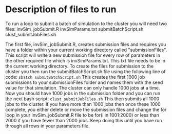 # Description of files to run

To run a loop to submit a batch of simulation to the cluster you will need two files:
invSim_jobSubmit.R
invSimParams.txt
submitBatchScript.sh
clust_submitJobFiles.sh

The first file, invSim_jobSubmit.R, creates submission files and requires you have a folder within your current working directory called "submissionFiles". 
This script will write a new submission file for every row of parameters in the other required file which is invSimParams.txt. This txt file needs to be in
the current working directory. To create the files for submission to the cluster you then run the submitBatchScript.sh file using the following line of code:
```sbatch submitBatchScript.sh```
This creates the first 1000 job submissions to your submissionFiles folder and names them with the seed value for that simulation. 
The cluster can only handle 1000 jobs at a time. Now you should have 1000 jobs in the submission folder and you can run the next bash script:
```clust_submitJobFiles.sh```
This then submits all 1000 jobs to the cluster. If you have more than 1000 jobs then once these 1000 complete, you either delete or move the submission files and
change the for loop in your invSim_jobSubmit.R file to be for(i in 1001:2000) or less than 2000 if you have fewer than 2000 jobs. Keep doing this until you have run 
through all rows in your parameters file.
 
